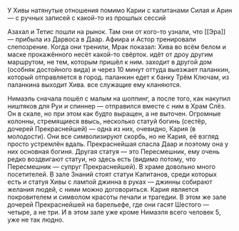 У Хивы натянутые отношения помимо Карии с капитанами Силая и Арин — с ручных записей с какой-то из прошлых сессий

Азахал и Тетис пошли на рынок. Там они от кого-то узнали, что [[Эра]] — прибыла из Дарвоса в Даар.
Афиира и Астор тренировали слепозрение.
Когда они тренили, Мрак показал: Хива во всём белом и маске прокажённого несёт какой-то свёрток. идёт от дроу другим маршрутом, не тем, которым пришёл к ним. заходит в другой дом (особняк достойного вида) и через 10 минут оттуда выезжает паланкин, который отправляется в город. паланкин едет к банку Трём Ключам, из паланкина выходит Хива. все служащие ему кланяются.

Нимаэль сначала пошёл с малым на шоппинг, а после того, как накупил ништяков для Руи и спиннер — отправился вместе с ним в Храм Слёз. Он в скале, но при этом как будто выращен, а не выточен. Огромные колонны, стремящиеся ввысь, несколько статуй богинь (сестёр, дочерей Прекраснейшей) — одна из них, очевидно, Кария (в молодости). Они все символизируют скорбь, но не Кария, её взгляд просто устремлён вдаль. Прекраснейшая спасла Даар и поэтому она у них основная богиня.
Другая статуя — это Пересмешник, ему очень редко воздвигают статуи, но здесь есть (видимо потому, что Пересмешник — супруг Прекраснейшей).
В храме довольно много посетителей. 
В зале Знаний стоят статуи Капитанов, среди которых есть и статуя Хивы с лампой джинна в руках — джинны собирают желания людей, с ними можно договориться. 
Кария является покровителем и символом красоты печали и трагедии.  В этом же зале дочерей Прекраснейшей на барельефе, где они гасят Шестого — четыре, а не три. И в этом зале уже кроме Нимаэля всего человек 5, уже не так людно. 

